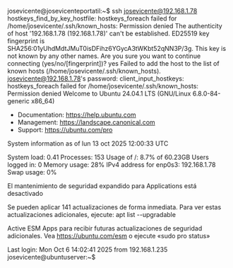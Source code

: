 josevicente@josevicenteportatil:~$ ssh josevicente@192.168.1.78
hostkeys_find_by_key_hostfile: hostkeys_foreach failed for /home/josevicente/.ssh/known_hosts: Permission denied
The authenticity of host '192.168.1.78 (192.168.1.78)' can't be established.
ED25519 key fingerprint is SHA256:01yUhdMdtJMuT0isDFihz6YGycA3tWKbt52qNN3P/3g.
This key is not known by any other names.
Are you sure you want to continue connecting (yes/no/[fingerprint])? yes
Failed to add the host to the list of known hosts (/home/josevicente/.ssh/known_hosts).
josevicente@192.168.1.78's password: 
client_input_hostkeys: hostkeys_foreach failed for /home/josevicente/.ssh/known_hosts: Permission denied
Welcome to Ubuntu 24.04.1 LTS (GNU/Linux 6.8.0-84-generic x86_64)

 * Documentation:  https://help.ubuntu.com
 * Management:     https://landscape.canonical.com
 * Support:        https://ubuntu.com/pro

 System information as of lun 13 oct 2025 12:00:33 UTC

  System load:  0.41              Processes:               153
  Usage of /:   8.7% of 60.23GB   Users logged in:         0
  Memory usage: 28%               IPv4 address for enp0s3: 192.168.1.78
  Swap usage:   0%


El mantenimiento de seguridad expandido para Applications está desactivado

Se pueden aplicar 141 actualizaciones de forma inmediata.
Para ver estas actualizaciones adicionales, ejecute: apt list --upgradable

Active ESM Apps para recibir futuras actualizaciones de seguridad adicionales.
Vea https://ubuntu.com/esm o ejecute «sudo pro status»


Last login: Mon Oct  6 14:02:41 2025 from 192.168.1.235
josevicente@ubuntuserver:~$ 

